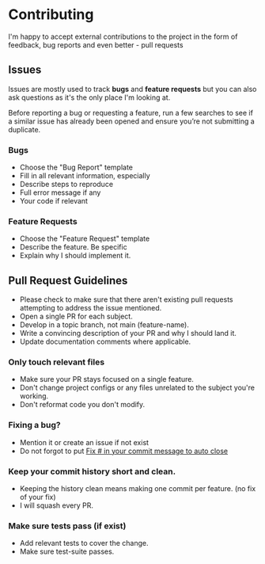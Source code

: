 
# Contributing

I'm happy to accept external contributions to the project in the form of feedback,
bug reports and even better - pull requests

## Issues

Issues are mostly used to track **bugs** and **feature requests** but you can also
ask questions as it's the only place I'm looking at.

Before reporting a bug or requesting a feature, run a few searches to
see if a similar issue has already been opened and ensure you’re not submitting
a duplicate.

### Bugs
* Choose the "Bug Report" template
* Fill in all relevant information, especially
* Describe steps to reproduce
* Full error message if any
* Your code if relevant

### Feature Requests
* Choose the "Feature Request" template
* Describe the feature. Be specific
* Explain why I should implement it.

## Pull Request Guidelines
* Please check to make sure that there aren't existing pull requests attempting to address the issue mentioned.
* Open a single PR for each subject.
* Develop in a topic branch, not main (feature-name).
* Write a convincing description of your PR and why I should land it.
* Update documentation comments where applicable.

### Only touch relevant files

* Make sure your PR stays focused on a single feature.
* Don't change project configs or any files unrelated to the subject you're working.
* Don't reformat code you don't modify.

### Fixing a bug?
* Mention it or create an issue if not exist
* Do not forgot to put [Fix # in your commit message to auto close](https://help.github.com/articles/closing-issues-via-commit-messages/)

### Keep your commit history short and clean.
* Keeping the history clean means making one commit per feature. (no fix of your fix)
* I will squash every PR.

### Make sure tests pass (if exist)
* Add relevant tests to cover the change.
* Make sure test-suite passes.
